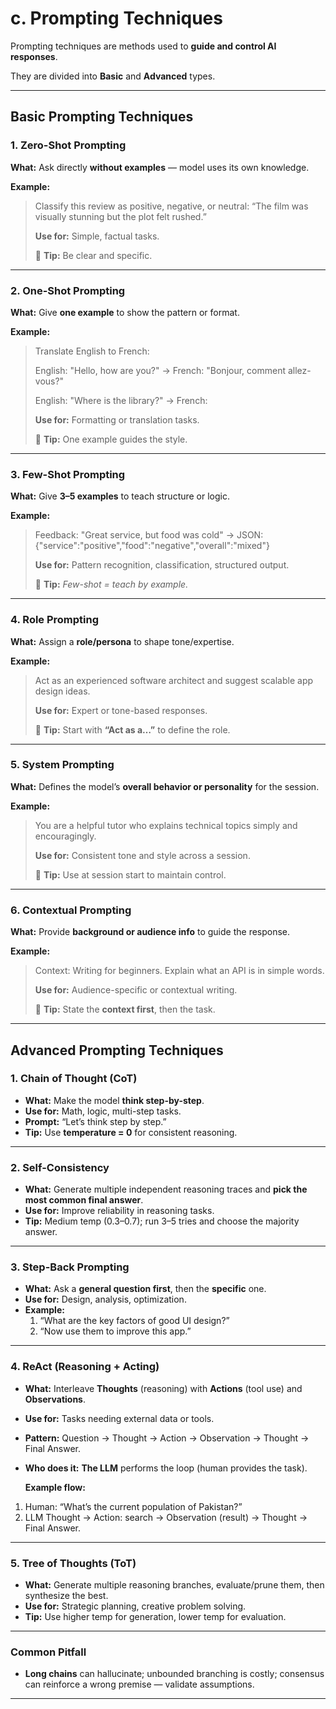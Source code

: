 # **c. Prompting Techniques**

Prompting techniques are methods used to **guide and control AI responses**.

They are divided into **Basic** and **Advanced** types.

---

## **Basic Prompting Techniques**

### **1. Zero-Shot Prompting**

**What:** Ask directly **without examples** — model uses its own knowledge.

**Example:**

> Classify this review as positive, negative, or neutral: “The film was visually stunning but the plot felt rushed.”
> 
> 
> **Use for:** Simple, factual tasks.
> 
> 🧠 **Tip:** Be clear and specific.
> 

---

### **2. One-Shot Prompting**

**What:** Give **one example** to show the pattern or format.

**Example:**

> Translate English to French:
> 
> 
> English: "Hello, how are you?" → French: "Bonjour, comment allez-vous?"
> 
> English: "Where is the library?" → French:
> 
> **Use for:** Formatting or translation tasks.
> 
> 🧠 **Tip:** One example guides the style.
> 

---

### **3. Few-Shot Prompting**

**What:** Give **3–5 examples** to teach structure or logic.

**Example:**

> Feedback: "Great service, but food was cold" → JSON: {"service":"positive","food":"negative","overall":"mixed"}
> 
> 
> **Use for:** Pattern recognition, classification, structured output.
> 
> 🧠 **Tip:** *Few-shot = teach by example.*
> 

---

### **4. Role Prompting**

**What:** Assign a **role/persona** to shape tone/expertise.

**Example:**

> Act as an experienced software architect and suggest scalable app design ideas.
> 
> 
> **Use for:** Expert or tone-based responses.
> 
> 🧠 **Tip:** Start with **“Act as a…”** to define the role.
> 

---

### **5. System Prompting**

**What:** Defines the model’s **overall behavior or personality** for the session.

**Example:**

> You are a helpful tutor who explains technical topics simply and encouragingly.
> 
> 
> **Use for:** Consistent tone and style across a session.
> 
> 🧠 **Tip:** Use at session start to maintain control.
> 

---

### **6. Contextual Prompting**

**What:** Provide **background or audience info** to guide the response.

**Example:**

> Context: Writing for beginners. Explain what an API is in simple words.
> 
> 
> **Use for:** Audience-specific or contextual writing.
> 
> 🧠 **Tip:** State the **context first**, then the task.
> 

---

## **Advanced Prompting Techniques**

### 1. Chain of Thought (CoT)

- **What:** Make the model **think step-by-step**.
- **Use for:** Math, logic, multi-step tasks.
- **Prompt:** “Let’s think step by step.”
- **Tip:** Use **temperature = 0** for consistent reasoning.

---

### 2. Self-Consistency

- **What:** Generate multiple independent reasoning traces and **pick the most common final answer**.
- **Use for:** Improve reliability in reasoning tasks.
- **Tip:** Medium temp (0.3–0.7); run 3–5 tries and choose the majority answer.

---

### 3. Step-Back Prompting

- **What:** Ask a **general question first**, then the **specific** one.
- **Use for:** Design, analysis, optimization.
- **Example:**
    1. “What are the key factors of good UI design?”
    2. “Now use them to improve this app.”

---

### 4. ReAct (Reasoning + Acting)

- **What:** Interleave **Thoughts** (reasoning) with **Actions** (tool use) and **Observations**.
- **Use for:** Tasks needing external data or tools.
- **Pattern:** Question → Thought → Action → Observation → Thought → Final Answer.
- **Who does it:** **The LLM** performs the loop (human provides the task).
    
    **Example flow:**
    
1. Human: “What’s the current population of Pakistan?”
2. LLM Thought → Action: search → Observation (result) → Thought → Final Answer.

---

### 5. Tree of Thoughts (ToT)

- **What:** Generate multiple reasoning branches, evaluate/prune them, then synthesize the best.
- **Use for:** Strategic planning, creative problem solving.
- **Tip:** Use higher temp for generation, lower temp for evaluation.

---

### Common Pitfall

- **Long chains** can hallucinate; unbounded branching is costly; consensus can reinforce a wrong premise — validate assumptions.

---
